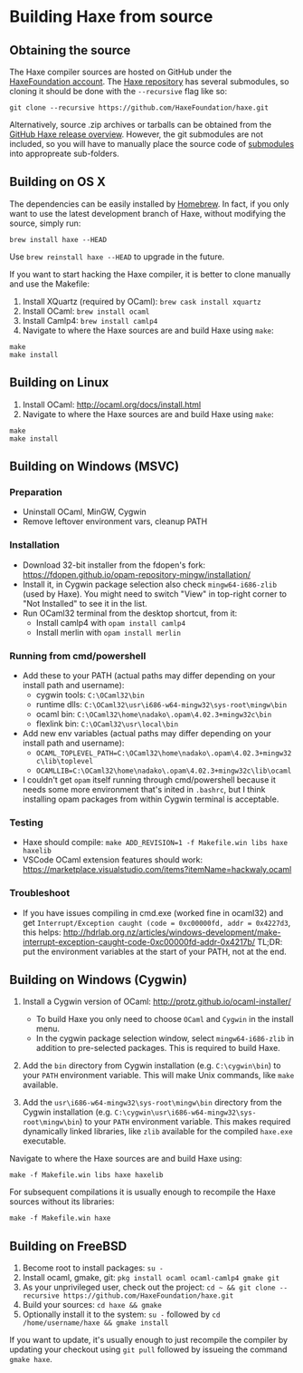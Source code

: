 Building Haxe from source
=======

Obtaining the source
-------

The Haxe compiler sources are hosted on GitHub under the [HaxeFoundation account](http://github.com/HaxeFoundation). The [Haxe repository](http://github.com/HaxeFoundation/haxe) has several submodules, so cloning it should be done with the `--recursive` flag like so:

```
git clone --recursive https://github.com/HaxeFoundation/haxe.git
```

Alternatively, source .zip archives or tarballs can be obtained from the [GitHub Haxe release overview](https://github.com/HaxeFoundation/haxe/releases). However, the git submodules are not included, so you will have to manually place the source code of [submodules](https://github.com/HaxeFoundation/haxe/blob/development/.gitmodules) into appropreate sub-folders.

Building on OS X
-------

The dependencies can be easily installed by [Homebrew](http://brew.sh/). In fact, if you only want to use the latest development branch of Haxe, without modifying the source, simply run:

```shell
brew install haxe --HEAD
```

Use `brew reinstall haxe --HEAD` to upgrade in the future.

If you want to start hacking the Haxe compiler, it is better to clone manually and use the Makefile:

1. Install XQuartz (required by OCaml): `brew cask install xquartz`
2. Install OCaml: `brew install ocaml`
3. Install Camlp4: `brew install camlp4`
3. Navigate to where the Haxe sources are and build Haxe using `make`:

```
make
make install
```

Building on Linux
-------

1. Install OCaml: <http://ocaml.org/docs/install.html>
2. Navigate to where the Haxe sources are and build Haxe using `make`:

```
make
make install
```

Building on Windows (MSVC)
-------

### Preparation

  - Uninstall OCaml, MinGW, Cygwin
  - Remove leftover environment vars, cleanup PATH

### Installation

  - Download 32-bit installer from the fdopen's fork: <https://fdopen.github.io/opam-repository-mingw/installation/>
  - Install it, in Cygwin package selection also check `mingw64-i686-zlib` (used by Haxe).
    You might need to switch "View" in top-right corner to "Not Installed" to see it in the list.
  - Run OCaml32 terminal from the desktop shortcut, from it:
    - Install camlp4 with `opam install camlp4`
    - Install merlin with `opam install merlin`

### Running from cmd/powershell

  - Add these to your PATH (actual paths may differ depending on your install path and username):
    - cygwin tools: `C:\OCaml32\bin`
    - runtime dlls: `C:\OCaml32\usr\i686-w64-mingw32\sys-root\mingw\bin`
    - ocaml bin: `C:\OCaml32\home\nadako\.opam\4.02.3+mingw32c\bin`
    - flexlink bin: `C:\OCaml32\usr\local\bin`
  - Add new env variables (actual paths may differ depending on your install path and username):
    - `OCAML_TOPLEVEL_PATH=C:\OCaml32\home\nadako\.opam\4.02.3+mingw32c\lib\toplevel`
    - `OCAMLLIB=C:\OCaml32\home\nadako\.opam\4.02.3+mingw32c\lib\ocaml`
  - I couldn't get `opam` itself running through cmd/powershell because it needs some more environment that's inited in `.bashrc`, but I think installing opam packages from within Cygwin terminal is acceptable.

### Testing

  - Haxe should compile: `make ADD_REVISION=1 -f Makefile.win libs haxe haxelib`
  - VSCode OCaml extension features should work: <https://marketplace.visualstudio.com/items?itemName=hackwaly.ocaml>

### Troubleshoot

 - If you have issues compiling in cmd.exe (worked fine in ocaml32) and get `Interrupt/Exception caught (code = 0xc00000fd, addr = 0x4227d3`, this helps: <http://hdrlab.org.nz/articles/windows-development/make-interrupt-exception-caught-code-0xc00000fd-addr-0x4217b/>
TL;DR: put the environment variables at the start of your PATH, not at the end.

Building on Windows (Cygwin)
-------

1. Install a Cygwin version of OCaml: <http://protz.github.io/ocaml-installer/>

	* To build Haxe you only need to choose `OCaml` and `Cygwin` in the install menu.
	* In the cygwin package selection window, select `mingw64-i686-zlib` in addition to pre-selected packages. This is required to build Haxe.

2. Add the `bin` directory from Cygwin installation (e.g. `C:\cygwin\bin`) to your `PATH` environment variable. This will make Unix commands, like `make` available.

3. Add the `usr\i686-w64-mingw32\sys-root\mingw\bin` directory from the Cygwin installation (e.g. `C:\cygwin\usr\i686-w64-mingw32\sys-root\mingw\bin`) to your `PATH` environment variable. This makes required dynamically linked libraries, like `zlib` available for the compiled `haxe.exe` executable.


Navigate to where the Haxe sources are and build Haxe using:

```
make -f Makefile.win libs haxe haxelib
```

For subsequent compilations it is usually enough to recompile the Haxe sources without its libraries:

```
make -f Makefile.win haxe
```

Building on FreeBSD
-------

1. Become root to install packages: `su -`
2. Install ocaml, gmake, git: `pkg install ocaml ocaml-camlp4 gmake git`
3. As your unprivileged user, check out the project: `cd ~ && git clone --recursive https://github.com/HaxeFoundation/haxe.git`
4. Build your sources: `cd haxe && gmake`
5. Optionally install it to the system: `su -` followed by `cd /home/username/haxe && gmake install`

If you want to update, it's usually enough to just recompile the compiler by updating your checkout using `git pull` followed by issueing the command `gmake haxe`.
